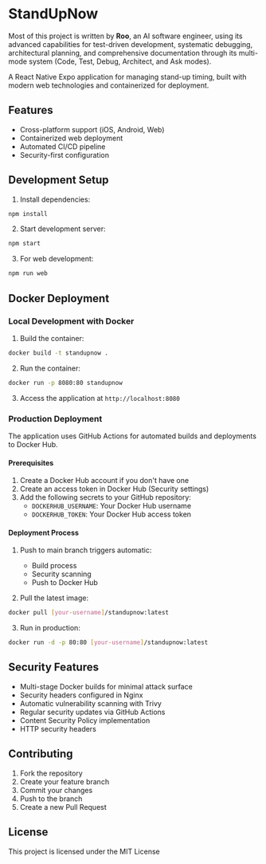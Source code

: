 # StandUpNow

Most of this project is written by **Roo**, an AI software engineer, using its advanced capabilities for test-driven development, systematic debugging, architectural planning, and comprehensive documentation through its multi-mode system (Code, Test, Debug, Architect, and Ask modes).

A React Native Expo application for managing stand-up timing, built with modern web technologies and containerized for deployment.

## Features
- Cross-platform support (iOS, Android, Web)
- Containerized web deployment
- Automated CI/CD pipeline
- Security-first configuration

## Development Setup

1. Install dependencies:
```bash
npm install
```

2. Start development server:
```bash
npm start
```

3. For web development:
```bash
npm run web
```

## Docker Deployment

### Local Development with Docker

1. Build the container:
```bash
docker build -t standupnow .
```

2. Run the container:
```bash
docker run -p 8080:80 standupnow
```

3. Access the application at `http://localhost:8080`

### Production Deployment

The application uses GitHub Actions for automated builds and deployments to Docker Hub.

#### Prerequisites

1. Create a Docker Hub account if you don't have one
2. Create an access token in Docker Hub (Security settings)
3. Add the following secrets to your GitHub repository:
   - `DOCKERHUB_USERNAME`: Your Docker Hub username
   - `DOCKERHUB_TOKEN`: Your Docker Hub access token

#### Deployment Process

1. Push to main branch triggers automatic:
   - Build process
   - Security scanning
   - Push to Docker Hub

2. Pull the latest image:
```bash
docker pull [your-username]/standupnow:latest
```

3. Run in production:
```bash
docker run -d -p 80:80 [your-username]/standupnow:latest
```

## Security Features

- Multi-stage Docker builds for minimal attack surface
- Security headers configured in Nginx
- Automatic vulnerability scanning with Trivy
- Regular security updates via GitHub Actions
- Content Security Policy implementation
- HTTP security headers

## Contributing

1. Fork the repository
2. Create your feature branch
3. Commit your changes
4. Push to the branch
5. Create a new Pull Request

## License

This project is licensed under the MIT License